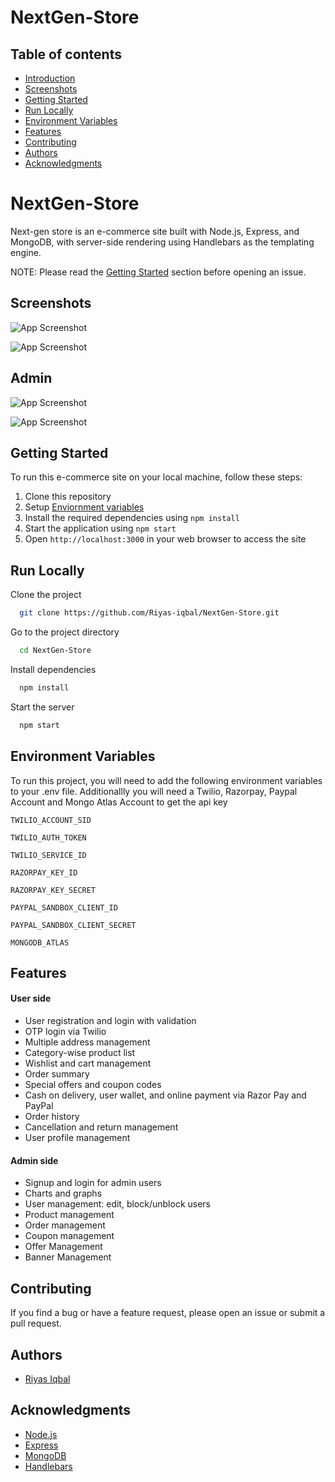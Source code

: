 
  # NextGen-Store 

## Table of contents

- [Introduction](#NextGen-Store)
- [Screenshots](#Screenshots)
- [Getting Started](#getting-started)
- [Run Locally](#Run-Locally)
- [Environment Variables](#Environment-Variables)
- [Features](#features)
- [Contributing](#contributing)
- [Authors](#authors)
- [Acknowledgments](#acknowledgments)


# NextGen-Store
Next-gen store is an e-commerce site built with Node.js, Express, and MongoDB, with server-side rendering using Handlebars as the templating engine.

NOTE: Please read the [Getting Started](#getting-started) section before opening an issue.

## Screenshots

![App Screenshot](https://live.staticflickr.com/65535/52740168784_5d2b7bea7a_z.jpg)

![App Screenshot](https://live.staticflickr.com/65535/52740168779_43caf750e6_z.jpg)

## Admin

![App Screenshot](https://live.staticflickr.com/65535/52740168749_7b419cf5af_z.jpg)

![App Screenshot](https://live.staticflickr.com/65535/52740327795_c9989ee26a_z.jpg)





## Getting Started

To run this e-commerce site on your local machine, follow these steps:

1. Clone this repository
2. Setup [Enviornment variables](#Environment-Variables) 
3. Install the required dependencies using `npm install`
4. Start the application using `npm start`
6. Open `http://localhost:3000` in your web browser to access the site

## Run Locally

Clone the project

```bash
  git clone https://github.com/Riyas-iqbal/NextGen-Store.git
```

Go to the project directory

```bash
  cd NextGen-Store
```

Install dependencies

```bash
  npm install
```

Start the server

```bash
  npm start
```

## Environment Variables

To run this project, you will need to add the following environment variables to your .env file. Additionallly you will need a Twilio, Razorpay, Paypal Account and Mongo Atlas Account to get the api key

`TWILIO_ACCOUNT_SID`

`TWILIO_AUTH_TOKEN`

`TWILIO_SERVICE_ID`

`RAZORPAY_KEY_ID`

`RAZORPAY_KEY_SECRET`

`PAYPAL_SANDBOX_CLIENT_ID`

`PAYPAL_SANDBOX_CLIENT_SECRET`

`MONGODB_ATLAS`


## Features

#### User side

* User registration and login with validation
* OTP login via Twilio
* Multiple address management
* Category-wise product list
* Wishlist and cart management
* Order summary
* Special offers and coupon codes
* Cash on delivery, user wallet, and online payment via Razor Pay and PayPal
* Order history
* Cancellation and return management
* User profile management

#### Admin side

* Signup and login for admin users
* Charts and graphs
* User management: edit, block/unblock users
* Product management
* Order management
* Coupon management
* Offer Management
* Banner Management

## Contributing

If you find a bug or have a feature request, please open an issue or submit a pull request.

## Authors

* [Riyas Iqbal](https://github.com/riyas-iqbal)

## Acknowledgments

* [Node.js](https://nodejs.org/)
* [Express](https://expressjs.com/)
* [MongoDB](https://www.mongodb.com/)
* [Handlebars](https://handlebarsjs.com/)
